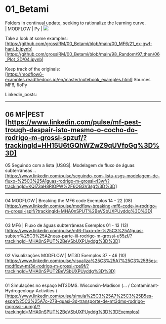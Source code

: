 # 01_Betami
Folders in continual update, seeking to rationalize the learning curve. <br> | MODFLOW | Py | ![](https://komarev.com/ghpvc/?username=grossiRM)


Take a look at some examples:<br>
[https://github.com/grossiRM/00_Betami/blob/main/00_MF6/21_ex-gwf-hani_b.ipynb]<br> 
[https://github.com/grossiRM/00_Betami/blob/main/98_Random/97_then/06_Plot_3D/04.ipynb]<br> 

Keep track of the originals: <br>
[https://modflow6-examples.readthedocs.io/en/master/notebook_examples.html]		Sources	MF6, floPy

Linkedin_posts:
-								- 		-  - -  -	
06	MF|PEST
	[https://www.linkedin.com/pulse/mf-pest-trough-despair-isto-mesmo-o-cocho-do-rodrigo-m-grossi-spzuf/?trackingId=HH15U6tGQhWZwZ9qUVfpGg%3D%3D] <br> 
-
05	Seguindo com a lista |USGS|. Modelagem de fluxo de águas subterrâneas .. <br> 
	[https://www.linkedin.com/pulse/seguindo-com-lista-usgs-modelagem-de-fluxo-%25C3%25A1guas-rodrigo-m-grossi-rl3wf/?trackingId=KQI73aH8RIOPW%2F6OG3V3sg%3D%3D] <br> 
-								- 		-  - -  -	
04	MODFLOW | Breaking the MF6 code				Exemplos	14 - 22 (08)<br> 
	[https://www.linkedin.com/pulse/modflow-breaking-mf6-code-iv-rodrigo-m-grossi-jsplf/?trackingId=MHA0nSPUT%2BeVSbUXPUyddg%3D%3D]<br> 
-								- 		-  - -  -	
03	MF6 | Fluxo de águas subterrâneas			Exemplos	01 - 13 (13)<br> 
	[https://www.linkedin.com/pulse/mf6-fluxo-de-%25C3%25A1guas-subterr%25C3%25A2neas-parte-iii-rodrigo-m-grossi-u55zf/?trackingId=MHA0nSPUT%2BeVSbUXPUyddg%3D%3D]<br> 
-								- 		-  - -  -	
02	Visualizações MODFLOW | MT3D				Exemplos	37 - 46 (10)<br> 
	[https://www.linkedin.com/pulse/visualiza%25C3%25A7%25C3%25B5es-modflow-mt3d-rodrigo-m-grossi-rps9f/?trackingId=MHA0nSPUT2BeVSbUXPUyddg%3D%3D]<br> 
-								- 		-  - -  -	
01	Simulações no espaço MT3DMS.				Wisconsin-Madison (... / Contaminant-Hydrogeology-Activities )<br> 
	[https://www.linkedin.com/pulse/simula%25C3%25A7%25C3%25B5es-espa%25C3%25A7o-278-quasi-3d-transporte-de-mt3dms-rodrigo-mgrossi-uumgf/?trackingId=MHA0nSPUT%2BeVSbUXPUyddg%3D%3DExemplos] <br> 
-								- 		-  - -  -	

